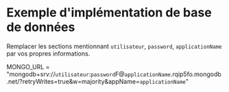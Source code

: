 # Exemple d'implémentation de base de données

Remplacer les sections mentionnant `utilisateur`, `password`, `applicationName` par vos propres informations.

MONGO_URL = "mongodb+srv://`utilisateur`:`password`F@`applicationName`.rqip5fo.mongodb.net/?retryWrites=true&w=majority&appName=`applicationName`"